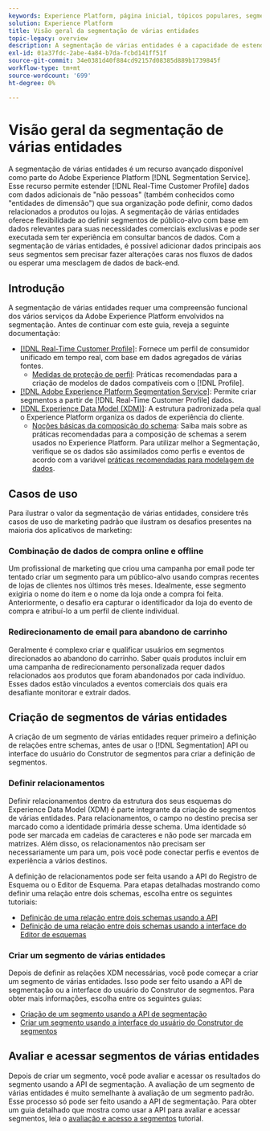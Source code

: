 ```yaml
---
keywords: Experience Platform, página inicial, tópicos populares, segmentação, Segmentação, serviço de segmento, segmentos, segmentos, várias entidades, segmentação de várias entidades, segmentos de várias entidades;
solution: Experience Platform
title: Visão geral da segmentação de várias entidades
topic-legacy: overview
description: A segmentação de várias entidades é a capacidade de estender os dados do Perfil com dados adicionais com base em produtos, lojas ou outras classes que não sejam de perfil. Depois de conectados, os dados de classes adicionais ficam disponíveis como se fossem nativos no esquema Perfil.
exl-id: 01a37fdc-2abe-4a84-b7da-fcbd141ff51f
source-git-commit: 34e0381d40f884cd92157d08385d889b1739845f
workflow-type: tm+mt
source-wordcount: '699'
ht-degree: 0%

---
```


# Visão geral da segmentação de várias entidades

A segmentação de várias entidades é um recurso avançado disponível como parte do Adobe Experience Platform [!DNL Segmentation Service]. Esse recurso permite estender [!DNL Real-Time Customer Profile] dados com dados adicionais de &quot;não pessoas&quot; (também conhecidos como &quot;entidades de dimensão&quot;) que sua organização pode definir, como dados relacionados a produtos ou lojas. A segmentação de várias entidades oferece flexibilidade ao definir segmentos de público-alvo com base em dados relevantes para suas necessidades comerciais exclusivas e pode ser executada sem ter experiência em consultar bancos de dados. Com a segmentação de várias entidades, é possível adicionar dados principais aos seus segmentos sem precisar fazer alterações caras nos fluxos de dados ou esperar uma mesclagem de dados de back-end.

## Introdução

A segmentação de várias entidades requer uma compreensão funcional dos vários serviços da Adobe Experience Platform envolvidos na segmentação. Antes de continuar com este guia, reveja a seguinte documentação:

* [[!DNL Real-Time Customer Profile]](../profile/home.md): Fornece um perfil de consumidor unificado em tempo real, com base em dados agregados de várias fontes.
   * [Medidas de proteção de perfil](../profile/guardrails.md): Práticas recomendadas para a criação de modelos de dados compatíveis com o [!DNL Profile].
* [[!DNL Adobe Experience Platform Segmentation Service]](./home.md): Permite criar segmentos a partir de [!DNL Real-Time Customer Profile] dados.
* [[!DNL Experience Data Model (XDM)]](../xdm/home.md): A estrutura padronizada pela qual o Experience Platform organiza os dados de experiência do cliente.
   * [Noções básicas da composição do schema](../xdm/schema/composition.md#union): Saiba mais sobre as práticas recomendadas para a composição de schemas a serem usados no Experience Platform. Para utilizar melhor a Segmentação, verifique se os dados são assimilados como perfis e eventos de acordo com a variável [práticas recomendadas para modelagem de dados](../xdm/schema/best-practices.md).

## Casos de uso

Para ilustrar o valor da segmentação de várias entidades, considere três casos de uso de marketing padrão que ilustram os desafios presentes na maioria dos aplicativos de marketing:

### Combinação de dados de compra online e offline

Um profissional de marketing que criou uma campanha por email pode ter tentado criar um segmento para um público-alvo usando compras recentes de lojas de clientes nos últimos três meses. Idealmente, esse segmento exigiria o nome do item e o nome da loja onde a compra foi feita. Anteriormente, o desafio era capturar o identificador da loja do evento de compra e atribuí-lo a um perfil de cliente individual.

### Redirecionamento de email para abandono de carrinho

Geralmente é complexo criar e qualificar usuários em segmentos direcionados ao abandono do carrinho. Saber quais produtos incluir em uma campanha de redirecionamento personalizada requer dados relacionados aos produtos que foram abandonados por cada indivíduo. Esses dados estão vinculados a eventos comerciais dos quais era desafiante monitorar e extrair dados.

## Criação de segmentos de várias entidades

A criação de um segmento de várias entidades requer primeiro a definição de relações entre schemas, antes de usar o [!DNL Segmentation] API ou interface do usuário do Construtor de segmentos para criar a definição de segmentos.

### Definir relacionamentos

Definir relacionamentos dentro da estrutura dos seus esquemas do Experience Data Model (XDM) é parte integrante da criação de segmentos de várias entidades. Para relacionamentos, o campo no destino precisa ser marcado como a identidade primária desse schema. Uma identidade só pode ser marcada em cadeias de caracteres e não pode ser marcada em matrizes. Além disso, os relacionamentos não precisam ser necessariamente um para um, pois você pode conectar perfis e eventos de experiência a vários destinos.

A definição de relacionamentos pode ser feita usando a API do Registro de Esquema ou o Editor de Esquema. Para etapas detalhadas mostrando como definir uma relação entre dois schemas, escolha entre os seguintes tutoriais:

* [Definição de uma relação entre dois schemas usando a API](../xdm/tutorials/relationship-api.md)
* [Definição de uma relação entre dois schemas usando a interface do Editor de esquemas](../xdm/tutorials/relationship-ui.md)

### Criar um segmento de várias entidades

Depois de definir as relações XDM necessárias, você pode começar a criar um segmento de várias entidades. Isso pode ser feito usando a API de segmentação ou a interface do usuário do Construtor de segmentos. Para obter mais informações, escolha entre os seguintes guias:

* [Criação de um segmento usando a API de segmentação](./tutorials/create-a-segment.md)
* [Criar um segmento usando a interface do usuário do Construtor de segmentos](./ui/overview.md)

## Avaliar e acessar segmentos de várias entidades

Depois de criar um segmento, você pode avaliar e acessar os resultados do segmento usando a API de segmentação. A avaliação de um segmento de várias entidades é muito semelhante à avaliação de um segmento padrão. Esse processo só pode ser feito usando a API de segmentação. Para obter um guia detalhado que mostra como usar a API para avaliar e acessar segmentos, leia o [avaliação e acesso a segmentos](./tutorials/evaluate-a-segment.md) tutorial.
